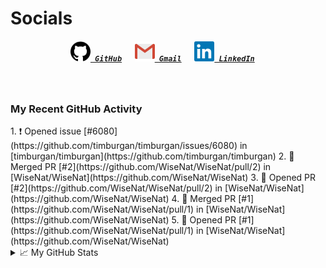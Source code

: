 <!--TODO: Email a visible URL, add tools/languages as SVGS in codeblocks--->

<!--About Me--->


<!--Tools/Languages--->


<!--Contacts--->
<h1> Socials </h1>
<h5 align="center">
	<code><a href="https://github.com/WiseNat" title="GitHub Profile"><img alt="GitHub" width=32 src="res/github.svg"> GitHub</a></code>
	&emsp;
	<code><a href="mailto:nathan88wise@gmail.com"><img alt="Gmail" width=32 src="res/gmail.svg"> Gmail</a></code>
	&emsp;
	<code><a href="https://www.linkedin.com/in/nathan-w-5592ba1b5/" title="LinkedIn Profile"><img alt="LinkedIn" width=32 src="res/linkedin.svg"> LinkedIn</a></code>
	&emsp;
</h5>

<br>

<h3> My Recent GitHub Activity </h3>
<!--START_SECTION:activity-->
1. ❗️ Opened issue [#6080](https://github.com/timburgan/timburgan/issues/6080) in [timburgan/timburgan](https://github.com/timburgan/timburgan)
2. 🎉 Merged PR [#2](https://github.com/WiseNat/WiseNat/pull/2) in [WiseNat/WiseNat](https://github.com/WiseNat/WiseNat)
3. 💪 Opened PR [#2](https://github.com/WiseNat/WiseNat/pull/2) in [WiseNat/WiseNat](https://github.com/WiseNat/WiseNat)
4. 🎉 Merged PR [#1](https://github.com/WiseNat/WiseNat/pull/1) in [WiseNat/WiseNat](https://github.com/WiseNat/WiseNat)
5. 💪 Opened PR [#1](https://github.com/WiseNat/WiseNat/pull/1) in [WiseNat/WiseNat](https://github.com/WiseNat/WiseNat)
<!--END_SECTION:activity-->


<!--GitHub Stats--->
<details>
	<summary>📈 My GitHub Stats</summary>
	<p align="center">
		<a href="https://github.com/anuraghazra/github-readme-stats">
			<img align="center" src="https://github-readme-stats.vercel.app/api?username=WiseNat&count_private=true&show_icons=true&title_color=009356&icon_color=75B79A" />
		</a>
	</p>
</details>

<!--**WiseNat/WiseNat** is a ✨ _special_ ✨ repository because its `README.md` (this file) appears on your GitHub profile.-->
